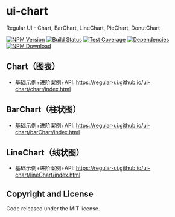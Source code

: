 # ui-chart

Regular UI - Chart, BarChart, LineChart, PieChart, DonutChart

[![NPM Version][npm-img]][npm-url]
[![Build Status][travis-img]][travis-url]
[![Test Coverage][coveralls-img]][coveralls-url]
[![Dependencies][david-img]][david-url]
[![NPM Download][download-img]][download-url]

[npm-img]: http://img.shields.io/npm/v/rgui-ui-chart.svg?style=flat-square
[npm-url]: http://npmjs.org/package/rgui-ui-chart
[travis-img]: https://img.shields.io/travis/regular-ui/ui-chart.svg?style=flat-square
[travis-url]: https://travis-ci.org/regular-ui/ui-chart
[coveralls-img]: https://img.shields.io/coveralls/regular-ui/ui-chart.svg?style=flat-square
[coveralls-url]: https://coveralls.io/r/regular-ui/ui-chart
[david-img]: http://img.shields.io/david/regular-ui/ui-chart.svg?style=flat-square
[david-url]: https://david-dm.org/regular-ui/ui-chart
[download-img]: https://img.shields.io/npm/dm/rgui-ui-chart.svg?style=flat-square
[download-url]: https://npmjs.org/package/rgui-ui-chart

## Chart（图表）

- 基础示例+进阶案例+API: https://regular-ui.github.io/ui-chart/chart/index.html

## BarChart（柱状图）

- 基础示例+进阶案例+API: https://regular-ui.github.io/ui-chart/barChart/index.html

## LineChart（线状图）

- 基础示例+进阶案例+API: https://regular-ui.github.io/ui-chart/lineChart/index.html

## Copyright and License

Code released under the MIT license.
